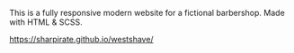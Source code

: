 This is a fully responsive modern website for a fictional barbershop. Made with HTML & SCSS.

https://sharpirate.github.io/westshave/
